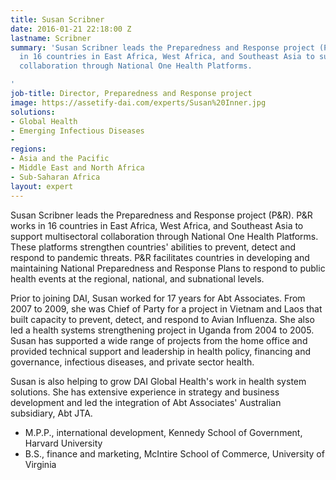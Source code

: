 ```yaml
---
title: Susan Scribner
date: 2016-01-21 22:18:00 Z
lastname: Scribner
summary: 'Susan Scribner leads the Preparedness and Response project (P&R). P&R works
  in 16 countries in East Africa, West Africa, and Southeast Asia to support multisectoral
  collaboration through National One Health Platforms.

'
job-title: Director, Preparedness and Response project
image: https://assetify-dai.com/experts/Susan%20Inner.jpg
solutions:
- Global Health
- Emerging Infectious Diseases
- 
regions:
- Asia and the Pacific
- Middle East and North Africa
- Sub-Saharan Africa
layout: expert
---
```


Susan Scribner leads the Preparedness and Response project (P&R). P&R works in 16 countries in East Africa, West Africa, and Southeast Asia to support multisectoral collaboration through National One Health Platforms. These platforms strengthen countries' abilities to prevent, detect and respond to pandemic threats. P&R facilitates countries in developing and maintaining National Preparedness and Response Plans to respond to public health events at the regional, national, and subnational levels.  

Prior to joining DAI, Susan worked for 17 years for Abt Associates. From 2007 to 2009, she was Chief of Party for a project in Vietnam and Laos that built capacity to prevent, detect, and respond to Avian Influenza. She also led a health systems strengthening project in Uganda from 2004 to 2005. Susan has supported a wide range of projects from the home office and provided technical support and leadership in health policy, financing and governance, infectious diseases, and private sector health.

Susan is also helping to grow DAI Global Health's work in health system solutions. She has extensive experience in strategy and business development and led the integration of Abt Associates' Australian subsidiary, Abt JTA.  

* M.P.P., international development, Kennedy School of Government, Harvard University
* B.S., finance and marketing, McIntire School of Commerce, University of Virginia
